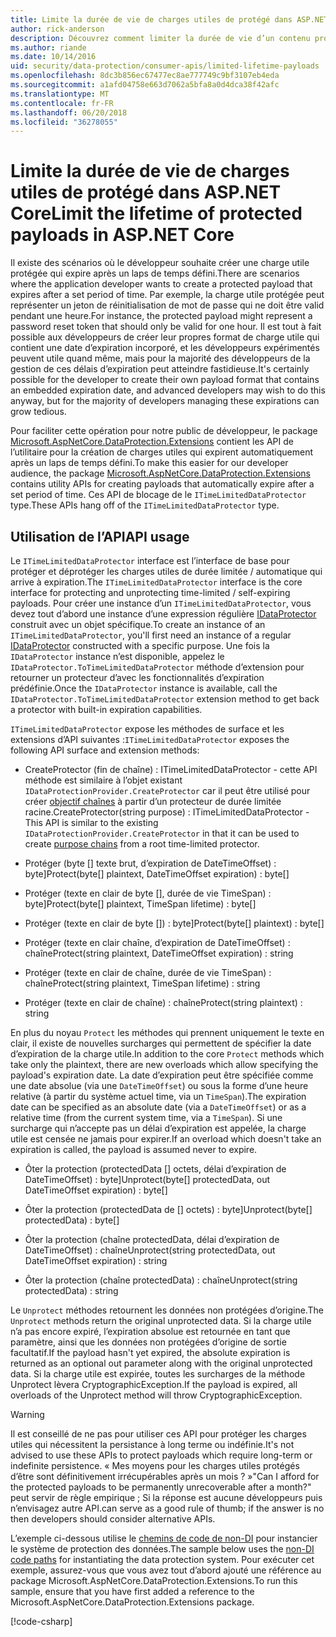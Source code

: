 ```yaml
---
title: Limite la durée de vie de charges utiles de protégé dans ASP.NET Core
author: rick-anderson
description: Découvrez comment limiter la durée de vie d’un contenu protégé à l’aide de l’API de Protection de données ASP.NET Core.
ms.author: riande
ms.date: 10/14/2016
uid: security/data-protection/consumer-apis/limited-lifetime-payloads
ms.openlocfilehash: 8dc3b856ec67477ec8ae777749c9bf3107eb4eda
ms.sourcegitcommit: a1afd04758e663d7062a5bfa8a0d4dca38f42afc
ms.translationtype: MT
ms.contentlocale: fr-FR
ms.lasthandoff: 06/20/2018
ms.locfileid: "36278055"
---
```

# <a name="limit-the-lifetime-of-protected-payloads-in-aspnet-core"></a><span data-ttu-id="6440a-103">Limite la durée de vie de charges utiles de protégé dans ASP.NET Core</span><span class="sxs-lookup"><span data-stu-id="6440a-103">Limit the lifetime of protected payloads in ASP.NET Core</span></span>

<span data-ttu-id="6440a-104">Il existe des scénarios où le développeur souhaite créer une charge utile protégée qui expire après un laps de temps défini.</span><span class="sxs-lookup"><span data-stu-id="6440a-104">There are scenarios where the application developer wants to create a protected payload that expires after a set period of time.</span></span> <span data-ttu-id="6440a-105">Par exemple, la charge utile protégée peut représenter un jeton de réinitialisation de mot de passe qui ne doit être valid pendant une heure.</span><span class="sxs-lookup"><span data-stu-id="6440a-105">For instance, the protected payload might represent a password reset token that should only be valid for one hour.</span></span> <span data-ttu-id="6440a-106">Il est tout à fait possible aux développeurs de créer leur propres format de charge utile qui contient une date d’expiration incorporé, et les développeurs expérimentés peuvent utile quand même, mais pour la majorité des développeurs de la gestion de ces délais d’expiration peut atteindre fastidieuse.</span><span class="sxs-lookup"><span data-stu-id="6440a-106">It's certainly possible for the developer to create their own payload format that contains an embedded expiration date, and advanced developers may wish to do this anyway, but for the majority of developers managing these expirations can grow tedious.</span></span>

<span data-ttu-id="6440a-107">Pour faciliter cette opération pour notre public de développeur, le package [Microsoft.AspNetCore.DataProtection.Extensions](https://www.nuget.org/packages/Microsoft.AspNetCore.DataProtection.Extensions/) contient les API de l’utilitaire pour la création de charges utiles qui expirent automatiquement après un laps de temps défini.</span><span class="sxs-lookup"><span data-stu-id="6440a-107">To make this easier for our developer audience, the package [Microsoft.AspNetCore.DataProtection.Extensions](https://www.nuget.org/packages/Microsoft.AspNetCore.DataProtection.Extensions/) contains utility APIs for creating payloads that automatically expire after a set period of time.</span></span> <span data-ttu-id="6440a-108">Ces API de blocage de le `ITimeLimitedDataProtector` type.</span><span class="sxs-lookup"><span data-stu-id="6440a-108">These APIs hang off of the `ITimeLimitedDataProtector` type.</span></span>

## <a name="api-usage"></a><span data-ttu-id="6440a-109">Utilisation de l’API</span><span class="sxs-lookup"><span data-stu-id="6440a-109">API usage</span></span>

<span data-ttu-id="6440a-110">Le `ITimeLimitedDataProtector` interface est l’interface de base pour protéger et déprotéger les charges utiles de durée limitée / automatique qui arrive à expiration.</span><span class="sxs-lookup"><span data-stu-id="6440a-110">The `ITimeLimitedDataProtector` interface is the core interface for protecting and unprotecting time-limited / self-expiring payloads.</span></span> <span data-ttu-id="6440a-111">Pour créer une instance d’un `ITimeLimitedDataProtector`, vous devez tout d’abord une instance d’une expression régulière [IDataProtector](xref:security/data-protection/consumer-apis/overview) construit avec un objet spécifique.</span><span class="sxs-lookup"><span data-stu-id="6440a-111">To create an instance of an `ITimeLimitedDataProtector`, you'll first need an instance of a regular [IDataProtector](xref:security/data-protection/consumer-apis/overview) constructed with a specific purpose.</span></span> <span data-ttu-id="6440a-112">Une fois la `IDataProtector` instance n’est disponible, appelez le `IDataProtector.ToTimeLimitedDataProtector` méthode d’extension pour retourner un protecteur d’avec les fonctionnalités d’expiration prédéfinie.</span><span class="sxs-lookup"><span data-stu-id="6440a-112">Once the `IDataProtector` instance is available, call the `IDataProtector.ToTimeLimitedDataProtector` extension method to get back a protector with built-in expiration capabilities.</span></span>

<span data-ttu-id="6440a-113">`ITimeLimitedDataProtector` expose les méthodes de surface et les extensions d’API suivantes :</span><span class="sxs-lookup"><span data-stu-id="6440a-113">`ITimeLimitedDataProtector` exposes the following API surface and extension methods:</span></span>

* <span data-ttu-id="6440a-114">CreateProtector (fin de chaîne) : ITimeLimitedDataProtector - cette API méthode est similaire à l’objet existant `IDataProtectionProvider.CreateProtector` car il peut être utilisé pour créer [objectif chaînes](xref:security/data-protection/consumer-apis/purpose-strings) à partir d’un protecteur de durée limitée racine.</span><span class="sxs-lookup"><span data-stu-id="6440a-114">CreateProtector(string purpose) : ITimeLimitedDataProtector - This API is similar to the existing `IDataProtectionProvider.CreateProtector` in that it can be used to create [purpose chains](xref:security/data-protection/consumer-apis/purpose-strings) from a root time-limited protector.</span></span>

* <span data-ttu-id="6440a-115">Protéger (byte [] texte brut, d’expiration de DateTimeOffset) : byte]</span><span class="sxs-lookup"><span data-stu-id="6440a-115">Protect(byte[] plaintext, DateTimeOffset expiration) : byte[]</span></span>

* <span data-ttu-id="6440a-116">Protéger (texte en clair de byte [], durée de vie TimeSpan) : byte]</span><span class="sxs-lookup"><span data-stu-id="6440a-116">Protect(byte[] plaintext, TimeSpan lifetime) : byte[]</span></span>

* <span data-ttu-id="6440a-117">Protéger (texte en clair de byte []) : byte]</span><span class="sxs-lookup"><span data-stu-id="6440a-117">Protect(byte[] plaintext) : byte[]</span></span>

* <span data-ttu-id="6440a-118">Protéger (texte en clair chaîne, d’expiration de DateTimeOffset) : chaîne</span><span class="sxs-lookup"><span data-stu-id="6440a-118">Protect(string plaintext, DateTimeOffset expiration) : string</span></span>

* <span data-ttu-id="6440a-119">Protéger (texte en clair de chaîne, durée de vie TimeSpan) : chaîne</span><span class="sxs-lookup"><span data-stu-id="6440a-119">Protect(string plaintext, TimeSpan lifetime) : string</span></span>

* <span data-ttu-id="6440a-120">Protéger (texte en clair de chaîne) : chaîne</span><span class="sxs-lookup"><span data-stu-id="6440a-120">Protect(string plaintext) : string</span></span>

<span data-ttu-id="6440a-121">En plus du noyau `Protect` les méthodes qui prennent uniquement le texte en clair, il existe de nouvelles surcharges qui permettent de spécifier la date d’expiration de la charge utile.</span><span class="sxs-lookup"><span data-stu-id="6440a-121">In addition to the core `Protect` methods which take only the plaintext, there are new overloads which allow specifying the payload's expiration date.</span></span> <span data-ttu-id="6440a-122">La date d’expiration peut être spécifiée comme une date absolue (via une `DateTimeOffset`) ou sous la forme d’une heure relative (à partir du système actuel time, via un `TimeSpan`).</span><span class="sxs-lookup"><span data-stu-id="6440a-122">The expiration date can be specified as an absolute date (via a `DateTimeOffset`) or as a relative time (from the current system time, via a `TimeSpan`).</span></span> <span data-ttu-id="6440a-123">Si une surcharge qui n’accepte pas un délai d’expiration est appelée, la charge utile est censée ne jamais pour expirer.</span><span class="sxs-lookup"><span data-stu-id="6440a-123">If an overload which doesn't take an expiration is called, the payload is assumed never to expire.</span></span>

* <span data-ttu-id="6440a-124">Ôter la protection (protectedData [] octets, délai d’expiration de DateTimeOffset) : byte]</span><span class="sxs-lookup"><span data-stu-id="6440a-124">Unprotect(byte[] protectedData, out DateTimeOffset expiration) : byte[]</span></span>

* <span data-ttu-id="6440a-125">Ôter la protection (protectedData de [] octets) : byte]</span><span class="sxs-lookup"><span data-stu-id="6440a-125">Unprotect(byte[] protectedData) : byte[]</span></span>

* <span data-ttu-id="6440a-126">Ôter la protection (chaîne protectedData, délai d’expiration de DateTimeOffset) : chaîne</span><span class="sxs-lookup"><span data-stu-id="6440a-126">Unprotect(string protectedData, out DateTimeOffset expiration) : string</span></span>

* <span data-ttu-id="6440a-127">Ôter la protection (chaîne protectedData) : chaîne</span><span class="sxs-lookup"><span data-stu-id="6440a-127">Unprotect(string protectedData) : string</span></span>

<span data-ttu-id="6440a-128">Le `Unprotect` méthodes retournent les données non protégées d’origine.</span><span class="sxs-lookup"><span data-stu-id="6440a-128">The `Unprotect` methods return the original unprotected data.</span></span> <span data-ttu-id="6440a-129">Si la charge utile n’a pas encore expiré, l’expiration absolue est retournée en tant que paramètre, ainsi que les données non protégées d’origine de sortie facultatif.</span><span class="sxs-lookup"><span data-stu-id="6440a-129">If the payload hasn't yet expired, the absolute expiration is returned as an optional out parameter along with the original unprotected data.</span></span> <span data-ttu-id="6440a-130">Si la charge utile est expirée, toutes les surcharges de la méthode Unprotect lèvera CryptographicException.</span><span class="sxs-lookup"><span data-stu-id="6440a-130">If the payload is expired, all overloads of the Unprotect method will throw CryptographicException.</span></span>

>[!WARNING]
> <span data-ttu-id="6440a-131">Il est conseillé de ne pas pour utiliser ces API pour protéger les charges utiles qui nécessitent la persistance à long terme ou indéfinie.</span><span class="sxs-lookup"><span data-stu-id="6440a-131">It's not advised to use these APIs to protect payloads which require long-term or indefinite persistence.</span></span> <span data-ttu-id="6440a-132">« Mes moyens pour les charges utiles protégés d’être sont définitivement irrécupérables après un mois ? »</span><span class="sxs-lookup"><span data-stu-id="6440a-132">"Can I afford for the protected payloads to be permanently unrecoverable after a month?"</span></span> <span data-ttu-id="6440a-133">peut servir de règle empirique ; Si la réponse est aucune développeurs puis n’envisagez autre API.</span><span class="sxs-lookup"><span data-stu-id="6440a-133">can serve as a good rule of thumb; if the answer is no then developers should consider alternative APIs.</span></span>

<span data-ttu-id="6440a-134">L’exemple ci-dessous utilise le [chemins de code de non-DI](xref:security/data-protection/configuration/non-di-scenarios) pour instancier le système de protection des données.</span><span class="sxs-lookup"><span data-stu-id="6440a-134">The sample below uses the [non-DI code paths](xref:security/data-protection/configuration/non-di-scenarios) for instantiating the data protection system.</span></span> <span data-ttu-id="6440a-135">Pour exécuter cet exemple, assurez-vous que vous avez tout d’abord ajouté une référence au package Microsoft.AspNetCore.DataProtection.Extensions.</span><span class="sxs-lookup"><span data-stu-id="6440a-135">To run this sample, ensure that you have first added a reference to the Microsoft.AspNetCore.DataProtection.Extensions package.</span></span>

[!code-csharp[](limited-lifetime-payloads/samples/limitedlifetimepayloads.cs)]
